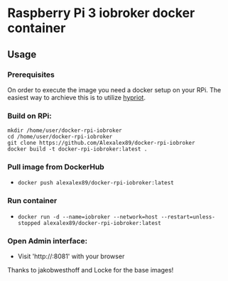# Raspberry Pi 3 iobroker docker container

## Usage

### Prerequisites

On order to execute the image you need a docker setup on your RPi. The easiest
way to archieve this is to utilize [hypriot](https://blog.hypriot.com/getting-started-with-docker-on-your-arm-device/).


### Build on RPi:

```shell
mkdir /home/user/docker-rpi-iobroker
cd /home/user/docker-rpi-iobroker
git clone https://github.com/Alexalex89/docker-rpi-iobroker
docker build -t docker-rpi-iobroker:latest .
```

### Pull image from DockerHub

- `docker push alexalex89/docker-rpi-iobroker:latest`

### Run container

- `docker run -d --name=iobroker --network=host --restart=unless-stopped alexalex89/docker-rpi-iobroker:latest`

### Open Admin interface:

- Visit 'http://<my-server-ip>:8081' with your browser

Thanks to jakobwesthoff and Locke for the base images!
